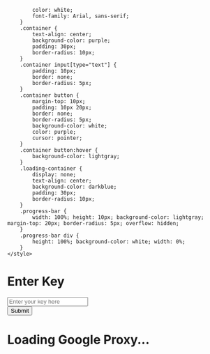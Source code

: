 
            color: white;
            font-family: Arial, sans-serif;
        }
        .container {
            text-align: center;
            background-color: purple;
            padding: 30px;
            border-radius: 10px;
        }
        .container input[type="text"] {
            padding: 10px;
            border: none;
            border-radius: 5px;
        }
        .container button {
            margin-top: 10px;
            padding: 10px 20px;
            border: none;
            border-radius: 5px;
            background-color: white;
            color: purple;
            cursor: pointer;
        }
        .container button:hover {
            background-color: lightgray;
        }
        .loading-container {
            display: none;
            text-align: center;
            background-color: darkblue;
            padding: 30px;
            border-radius: 10px;
        }
        .progress-bar {
            width: 100%; height: 10px; background-color: lightgray; margin-top: 20px; border-radius: 5px; overflow: hidden;
        }
        .progress-bar div {
            height: 100%; background-color: white; width: 0%;
        }
    </style>
</head>
<body>
    <div class="container" id="auth-container">
        <h1>Enter Key</h1>
        <input type="text" id="key" placeholder="Enter your key here" />
        <br />
        <button onclick="submitKey()">Submit</button>
    </div>
    <div class="loading-container" id="loading-container">
        <h1>Loading Google Proxy...</h1>
        <div class="progress-bar"><div id="progress"></div></div>
    </div>
    <script>
        function submitKey() {
            const key = document.getElementById('key').value;
            const authContainer = document.getElementById('auth-container');
            const loadingContainer = document.getElementById('loading-container');
            const progressBar = document.getElementById('progress');

            fetch('/proxy', {
                method: 'POST',
                headers: { 'Content-Type': 'application/x-www-form-urlencoded' },
                body: new URLSearchParams({ key })
            }).then(response => {
                if (response.ok) {
                    authContainer.style.display = 'none';
                    loadingContainer.style.display = 'block';

                    let progress = 0;
                    const interval = setInterval(() => {
                        progress += 5;
                        progressBar.style.width = progress + '%';
                        if (progress >= 100) {
                            clearInterval(interval);
                        }
                    }, 150); // 15 seconds to reach 100%
                } else {
                    alert('Invalid key. Try again.');
                }
            });
        }
    </script>
</body>
</html>
'''

@app.route('/')
def index():
    return html_template

@app.route('/proxy', methods=['POST'])
def proxy():
    key = request.form.get('key')
    if key != 'YUGISCOOL':
        return jsonify({'error': 'Invalid key'}), 401

    # Simulate loading time
    time.sleep(15)
    return jsonify({'message': 'Google Proxy is now ready!'})

if __name__ == '__main__':
    app.run(debug=True)
